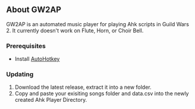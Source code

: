 <section id="about">

# About GW2AP
  <p> GW2AP is an automated music player for playing Ahk scripts in Guild Wars 2. It currently doesn't work on Flute, Horn, or Choir Bell.</p>
</section>

### Prerequisites

* Install <a href="https://www.autohotkey.com/" alt="AutoHotkey">AutoHotkey</a>
</section>

### Updating
1) Download the latest release, extract it into a new folder.
2) Copy and paste your exisiting songs folder and data.csv into the newly created Ahk Player Directory.
</section>
